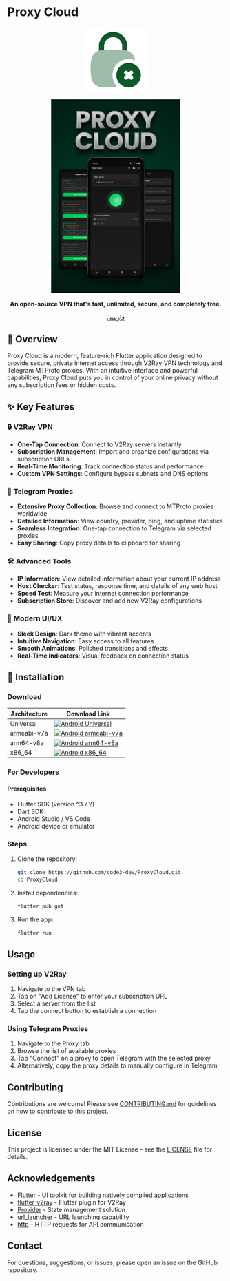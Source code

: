 # Proxy Cloud

<p align="center">
  <img src="assets/images/logo.png" alt="Proxy Cloud Logo" width="150"/>
</p>

<p align="center">
  <img src="screenshots/base.jpg" alt="Proxy Cloud Screenshot" width="300"/>
</p>

<p align="center">
  <b>An open-source VPN that's fast, unlimited, secure, and completely free.</b>
</p>

<p align="center">
  <a href="FA.md">فارسی</a>
</p>

## 🚀 Overview

Proxy Cloud is a modern, feature-rich Flutter application designed to provide secure, private internet access through V2Ray VPN technology and Telegram MTProto proxies. With an intuitive interface and powerful capabilities, Proxy Cloud puts you in control of your online privacy without any subscription fees or hidden costs.

## ✨ Key Features

### 🔒 V2Ray VPN
- **One-Tap Connection**: Connect to V2Ray servers instantly
- **Subscription Management**: Import and organize configurations via subscription URLs
- **Real-Time Monitoring**: Track connection status and performance
- **Custom VPN Settings**: Configure bypass subnets and DNS options

### 💬 Telegram Proxies
- **Extensive Proxy Collection**: Browse and connect to MTProto proxies worldwide
- **Detailed Information**: View country, provider, ping, and uptime statistics
- **Seamless Integration**: One-tap connection to Telegram via selected proxies
- **Easy Sharing**: Copy proxy details to clipboard for sharing

### 🛠️ Advanced Tools
- **IP Information**: View detailed information about your current IP address
- **Host Checker**: Test status, response time, and details of any web host
- **Speed Test**: Measure your internet connection performance
- **Subscription Store**: Discover and add new V2Ray configurations

### 🎨 Modern UI/UX
- **Sleek Design**: Dark theme with vibrant accents
- **Intuitive Navigation**: Easy access to all features
- **Smooth Animations**: Polished transitions and effects
- **Real-Time Indicators**: Visual feedback on connection status

## 📱 Installation

### Download

| Architecture | Download Link |
|-------------|---------------|
| Universal   | <a href="https://github.com/code3-dev/ProxyCloud/releases/latest/download/proxycloud-universal.apk"><img src="https://img.shields.io/badge/Android-Universal-3DDC84?style=for-the-badge&logo=android&logoColor=white" alt="Android Universal"></a> |
| armeabi-v7a | <a href="https://github.com/code3-dev/ProxyCloud/releases/latest/download/proxycloud-armeabi-v7a.apk"><img src="https://img.shields.io/badge/Android-armeabi--v7a-3DDC84?style=for-the-badge&logo=android&logoColor=white" alt="Android armeabi-v7a"></a> |
| arm64-v8a   | <a href="https://github.com/code3-dev/ProxyCloud/releases/latest/download/proxycloud-arm64-v8a.apk"><img src="https://img.shields.io/badge/Android-arm64--v8a-3DDC84?style=for-the-badge&logo=android&logoColor=white" alt="Android arm64-v8a"></a> |
| x86_64      | <a href="https://github.com/code3-dev/ProxyCloud/releases/latest/download/proxycloud-x86_64.apk"><img src="https://img.shields.io/badge/Android-x86_64-3DDC84?style=for-the-badge&logo=android&logoColor=white" alt="Android x86_64"></a> |

### For Developers

#### Prerequisites
- Flutter SDK (version ^3.7.2)
- Dart SDK
- Android Studio / VS Code
- Android device or emulator

### Steps

1. Clone the repository:
   ```bash
   git clone https://github.com/code3-dev/ProxyCloud.git
   cd ProxyCloud
   ```

2. Install dependencies:
   ```bash
   flutter pub get
   ```

3. Run the app:
   ```bash
   flutter run
   ```

## Usage

### Setting up V2Ray
1. Navigate to the VPN tab
2. Tap on "Add License" to enter your subscription URL
3. Select a server from the list
4. Tap the connect button to establish a connection

### Using Telegram Proxies
1. Navigate to the Proxy tab
2. Browse the list of available proxies
3. Tap "Connect" on a proxy to open Telegram with the selected proxy
4. Alternatively, copy the proxy details to manually configure in Telegram

## Contributing

Contributions are welcome! Please see [CONTRIBUTING.md](CONTRIBUTING.md) for guidelines on how to contribute to this project.

## License

This project is licensed under the MIT License - see the [LICENSE](LICENSE) file for details.

## Acknowledgements

- [Flutter](https://flutter.dev/) - UI toolkit for building natively compiled applications
- [flutter_v2ray](https://pub.dev/packages/flutter_v2ray) - Flutter plugin for V2Ray
- [Provider](https://pub.dev/packages/provider) - State management solution
- [url_launcher](https://pub.dev/packages/url_launcher) - URL launching capability
- [http](https://pub.dev/packages/http) - HTTP requests for API communication

## Contact

For questions, suggestions, or issues, please open an issue on the GitHub repository.